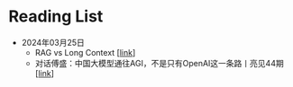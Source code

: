 # Reading List

* 2024年03月25日
  * RAG vs Long Context [[link](https://mp.weixin.qq.com/s/jrgowNLS-cI-ztRHaZNqNg)]
  * 对话傅盛：中国大模型通往AGI，不是只有OpenAI这一条路丨亮见44期 [[link](https://mp.weixin.qq.com/s/N_u2GCzTKOPMssPMes8nGQ)]
